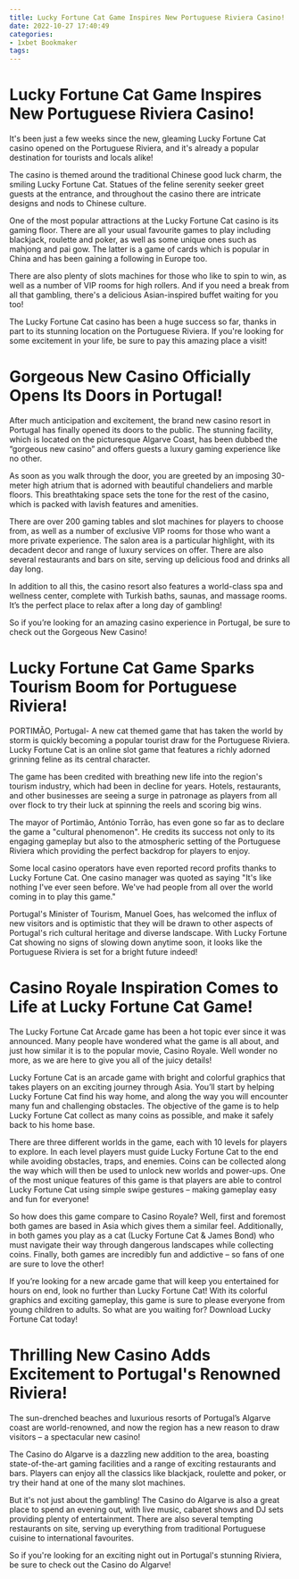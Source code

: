 ```yaml
---
title: Lucky Fortune Cat Game Inspires New Portuguese Riviera Casino!
date: 2022-10-27 17:40:49
categories:
- 1xbet Bookmaker
tags:
---
```



#  Lucky Fortune Cat Game Inspires New Portuguese Riviera Casino!

It's been just a few weeks since the new, gleaming Lucky Fortune Cat casino opened on the Portuguese Riviera, and it's already a popular destination for tourists and locals alike!

The casino is themed around the traditional Chinese good luck charm, the smiling Lucky Fortune Cat. Statues of the feline serenity seeker greet guests at the entrance, and throughout the casino there are intricate designs and nods to Chinese culture.

One of the most popular attractions at the Lucky Fortune Cat casino is its gaming floor. There are all your usual favourite games to play including blackjack, roulette and poker, as well as some unique ones such as mahjong and pai gow. The latter is a game of cards which is popular in China and has been gaining a following in Europe too.

There are also plenty of slots machines for those who like to spin to win, as well as a number of VIP rooms for high rollers. And if you need a break from all that gambling, there's a delicious Asian-inspired buffet waiting for you too!

The Lucky Fortune Cat casino has been a huge success so far, thanks in part to its stunning location on the Portuguese Riviera. If you're looking for some excitement in your life, be sure to pay this amazing place a visit!

#  Gorgeous New Casino Officially Opens Its Doors in Portugal!

After much anticipation and excitement, the brand new casino resort in Portugal has finally opened its doors to the public. The stunning facility, which is located on the picturesque Algarve Coast, has been dubbed the “gorgeous new casino” and offers guests a luxury gaming experience like no other.

As soon as you walk through the door, you are greeted by an imposing 30-meter high atrium that is adorned with beautiful chandeliers and marble floors. This breathtaking space sets the tone for the rest of the casino, which is packed with lavish features and amenities.

There are over 200 gaming tables and slot machines for players to choose from, as well as a number of exclusive VIP rooms for those who want a more private experience. The salon area is a particular highlight, with its decadent decor and range of luxury services on offer. There are also several restaurants and bars on site, serving up delicious food and drinks all day long.

In addition to all this, the casino resort also features a world-class spa and wellness center, complete with Turkish baths, saunas, and massage rooms. It’s the perfect place to relax after a long day of gambling!

So if you’re looking for an amazing casino experience in Portugal, be sure to check out the Gorgeous New Casino!

#  Lucky Fortune Cat Game Sparks Tourism Boom for Portuguese Riviera!

PORTIMÃO, Portugal- A new cat themed game that has taken the world by storm is quickly becoming a popular tourist draw for the Portuguese Riviera. Lucky Fortune Cat is an online slot game that features a richly adorned grinning feline as its central character.

The game has been credited with breathing new life into the region's tourism industry, which had been in decline for years. Hotels, restaurants, and other businesses are seeing a surge in patronage as players from all over flock to try their luck at spinning the reels and scoring big wins.

The mayor of Portimão, António Torrão, has even gone so far as to declare the game a "cultural phenomenon". He credits its success not only to its engaging gameplay but also to the atmospheric setting of the Portuguese Riviera which providing the perfect backdrop for players to enjoy.

Some local casino operators have even reported record profits thanks to Lucky Fortune Cat. One casino manager was quoted as saying "It's like nothing I've ever seen before. We've had people from all over the world coming in to play this game."

Portugal's Minister of Tourism, Manuel Goes, has welcomed the influx of new visitors and is optimistic that they will be drawn to other aspects of Portugal's rich cultural heritage and diverse landscape. With Lucky Fortune Cat showing no signs of slowing down anytime soon, it looks like the Portuguese Riviera is set for a bright future indeed!

#  Casino Royale Inspiration Comes to Life at Lucky Fortune Cat Game!

The Lucky Fortune Cat Arcade game has been a hot topic ever since it was announced. Many people have wondered what the game is all about, and just how similar it is to the popular movie, Casino Royale. Well wonder no more, as we are here to give you all of the juicy details!

Lucky Fortune Cat is an arcade game with bright and colorful graphics that takes players on an exciting journey through Asia. You’ll start by helping Lucky Fortune Cat find his way home, and along the way you will encounter many fun and challenging obstacles. The objective of the game is to help Lucky Fortune Cat collect as many coins as possible, and make it safely back to his home base.

There are three different worlds in the game, each with 10 levels for players to explore. In each level players must guide Lucky Fortune Cat to the end while avoiding obstacles, traps, and enemies. Coins can be collected along the way which will then be used to unlock new worlds and power-ups. One of the most unique features of this game is that players are able to control Lucky Fortune Cat using simple swipe gestures – making gameplay easy and fun for everyone!

So how does this game compare to Casino Royale? Well, first and foremost both games are based in Asia which gives them a similar feel. Additionally, in both games you play as a cat (Lucky Fortune Cat & James Bond) who must navigate their way through dangerous landscapes while collecting coins. Finally, both games are incredibly fun and addictive – so fans of one are sure to love the other!

If you’re looking for a new arcade game that will keep you entertained for hours on end, look no further than Lucky Fortune Cat! With its colorful graphics and exciting gameplay, this game is sure to please everyone from young children to adults. So what are you waiting for? Download Lucky Fortune Cat today!

#  Thrilling New Casino Adds Excitement to Portugal's Renowned Riviera!

The sun-drenched beaches and luxurious resorts of Portugal’s Algarve coast are world-renowned, and now the region has a new reason to draw visitors – a spectacular new casino!

The Casino do Algarve is a dazzling new addition to the area, boasting state-of-the-art gaming facilities and a range of exciting restaurants and bars. Players can enjoy all the classics like blackjack, roulette and poker, or try their hand at one of the many slot machines.

But it's not just about the gambling! The Casino do Algarve is also a great place to spend an evening out, with live music, cabaret shows and DJ sets providing plenty of entertainment. There are also several tempting restaurants on site, serving up everything from traditional Portuguese cuisine to international favourites.

So if you're looking for an exciting night out in Portugal's stunning Riviera, be sure to check out the Casino do Algarve!